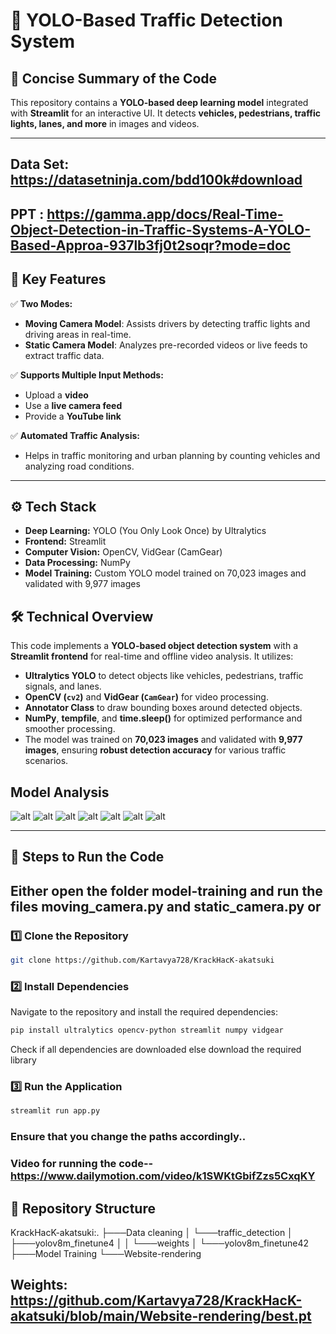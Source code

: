 # 🚦 YOLO-Based Traffic Detection System

## 📌 Concise Summary of the Code
This repository contains a **YOLO-based deep learning model** integrated with **Streamlit** for an interactive UI. It detects **vehicles, pedestrians, traffic lights, lanes, and more** in images and videos.

---
## Data Set: https://datasetninja.com/bdd100k#download
## PPT : https://gamma.app/docs/Real-Time-Object-Detection-in-Traffic-Systems-A-YOLO-Based-Approa-937lb3fj0t2soqr?mode=doc
## 🔑 Key Features

✅ **Two Modes:**  
- **Moving Camera Model**: Assists drivers by detecting traffic lights and driving areas in real-time.  
- **Static Camera Model**: Analyzes pre-recorded videos or live feeds to extract traffic data.  

✅ **Supports Multiple Input Methods:**  
- Upload a **video**  
- Use a **live camera feed**  
- Provide a **YouTube link**  

✅ **Automated Traffic Analysis:**  
- Helps in traffic monitoring and urban planning by counting vehicles and analyzing road conditions.  

---
## ⚙️ Tech Stack
- **Deep Learning:** YOLO (You Only Look Once) by Ultralytics  
- **Frontend:** Streamlit   
- **Computer Vision:** OpenCV, VidGear (CamGear)  
- **Data Processing:** NumPy  
- **Model Training:** Custom YOLO model trained on 70,023 images and validated with 9,977 images  

## 🛠 Technical Overview
This code implements a **YOLO-based object detection system** with a **Streamlit frontend** for real-time and offline video analysis. It utilizes:

- **Ultralytics YOLO** to detect objects like vehicles, pedestrians, traffic signals, and lanes.  
- **OpenCV (`cv2`)** and **VidGear (`CamGear`)** for video processing.  
- **Annotator Class** to draw bounding boxes around detected objects.  
- **NumPy**, **tempfile**, and **time.sleep()** for optimized performance and smoother processing.  
- The model was trained on **70,023 images** and validated with **9,977 images**, ensuring **robust detection accuracy** for various traffic scenarios.  

## Model Analysis
![alt](https://github.com/Kartavya728/KrackHacK-akatsuki/blob/main/Data%20cleaning/traffic_detection/yolov8m_finetune4/F1_curve.png)
![alt](https://github.com/Kartavya728/KrackHacK-akatsuki/blob/main/Data%20cleaning/traffic_detection/yolov8m_finetune4/PR_curve.png)
![alt](https://github.com/Kartavya728/KrackHacK-akatsuki/blob/main/Data%20cleaning/traffic_detection/yolov8m_finetune4/P_curve.png)
![alt](https://github.com/Kartavya728/KrackHacK-akatsuki/blob/main/Data%20cleaning/traffic_detection/yolov8m_finetune4/R_curve.png)
![alt](https://github.com/Kartavya728/KrackHacK-akatsuki/blob/main/Data%20cleaning/traffic_detection/yolov8m_finetune4/confusion_matrix.px)
![alt](https://github.com/Kartavya728/KrackHacK-akatsuki/blob/main/Data%20cleaning/traffic_detection/yolov8m_finetune4/confusion_matrix_normalized.png)
![alt](https://github.com/Kartavya728/KrackHacK-akatsuki/blob/main/Data%20cleaning/traffic_detection/yolov8m_finetune4/results.png)

---

## 🚀 Steps to Run the Code
## Either open the folder model-training and run the files moving_camera.py and static_camera.py or 
### 1️⃣ Clone the Repository
```bash
git clone https://github.com/Kartavya728/KrackHacK-akatsuki
```
### 2️⃣ Install Dependencies
Navigate to the repository and install the required dependencies:
```bash 
pip install ultralytics opencv-python streamlit numpy vidgear
```
Check if all dependencies are downloaded else download the required library
### 3️⃣ Run the Application
```bash
streamlit run app.py
```
### Ensure that you change the paths accordingly..
### Video for running the code-- https://www.dailymotion.com/video/k1SWKtGbifZzs5CxqKY
## 📁 Repository Structure
KrackHacK-akatsuki:.
├───Data cleaning
│   └───traffic_detection
│       ├───yolov8m_finetune4
│       │   └───weights
│       └───yolov8m_finetune42
├───Model Training
└───Website-rendering
## Weights: https://github.com/Kartavya728/KrackHacK-akatsuki/blob/main/Website-rendering/best.pt
